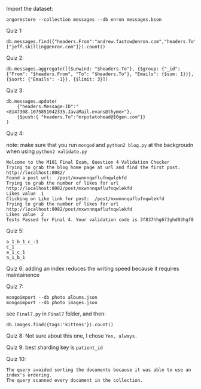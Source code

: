 Import the dataset:

```
ongorestore --collection messages --db enron messages.bson
```

Quiz 1:

```
db.messages.find({"headers.From":"andrew.fastow@enron.com","headers.To":["jeff.skilling@enron.com"]}).count()
```

Quiz 2:

```
db.messages.aggregate([{$unwind: "$headers.To"}, {$group: {"_id": {"From": "$headers.From", "To": "$headers.To"}, "Emails": {$sum: 1}}}, {$sort: {"Emails": -1}}, {$limit: 3}])
```

Quiz 3:

```
db.messages.update(
	{"headers.Message-ID":"<8147308.1075851042335.JavaMail.evans@thyme>"},
	{$push:{ "headers.To":"mrpotatohead@10gen.com"}}
)
```

Quiz 4:

note: make sure that you run `mongod` and `python2 blog.py` at the backgroudn when using `python2 validate.py`



```
Welcome to the M101 Final Exam, Question 4 Validation Checker
Trying to grab the blog home page at url and find the first post. http://localhost:8082/
Found a post url:  /post/mxwnnnqaflufnqwlekfd
Trying to grab the number of likes for url  http://localhost:8082/post/mxwnnnqaflufnqwlekfd
Likes value  1
Clicking on Like link for post:  /post/mxwnnnqaflufnqwlekfd
Trying to grab the number of likes for url  http://localhost:8082/post/mxwnnnqaflufnqwlekfd
Likes value  2
Tests Passed for Final 4. Your validation code is 3f837hhg673ghd93hgf8
```

Quiz 5:

```
a_1_b_1_c_-1
c_1
a_1_c_1
a_1_b_1
```

Quiz 6:
adding an index reduces the writing speed because it requires maintainence 

Quiz 7:

```
mongoimport --db photo albums.json
mongoimport --db photo images.json
```

see `Final7.py` in `Final7` folder, and then:

```
db.images.find({tags:'kittens'}).count()
```

Quiz 8:
Not sure about this one, I chose `Yes, always.`

Quiz 9:
best sharding key is `patient_id`

Quiz 10:

```
The query avoided sorting the documents because it was able to use an index's ordering.
The query scanned every document in the collection.
```
